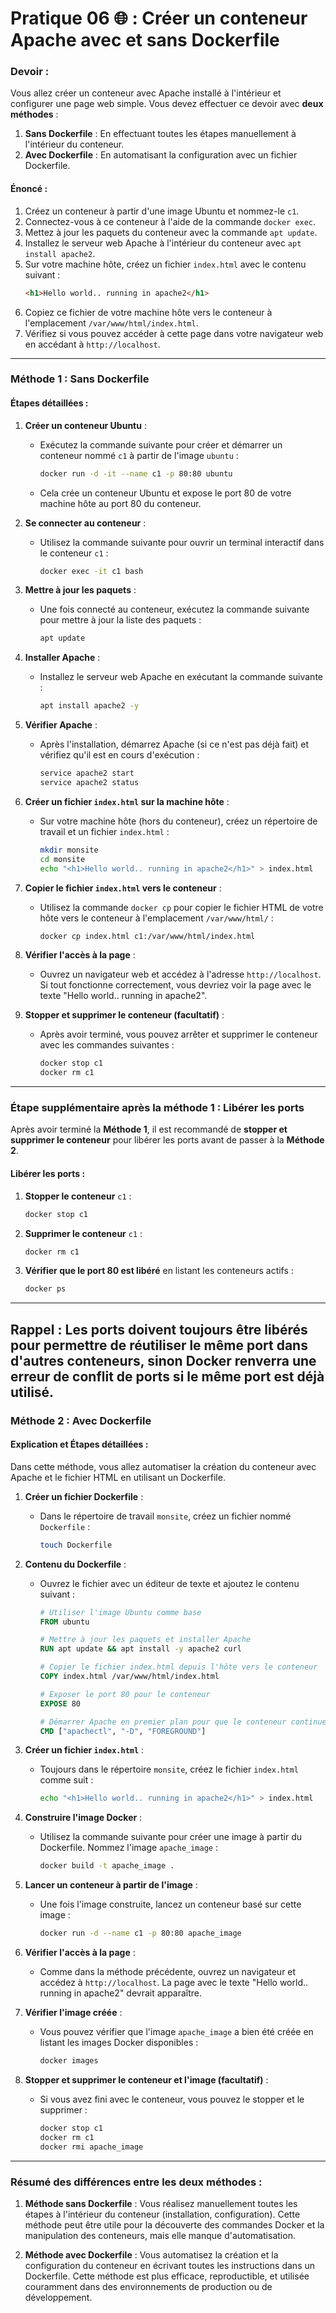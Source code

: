 # Pratique 06 🌐 : Créer un conteneur Apache avec et sans Dockerfile

### **Devoir :**

Vous allez créer un conteneur avec Apache installé à l'intérieur et configurer une page web simple. Vous devez effectuer ce devoir avec **deux méthodes** :
1. **Sans Dockerfile** : En effectuant toutes les étapes manuellement à l'intérieur du conteneur.
2. **Avec Dockerfile** : En automatisant la configuration avec un fichier Dockerfile.

#### **Énoncé :**
1. Créez un conteneur à partir d'une image Ubuntu et nommez-le `c1`.
2. Connectez-vous à ce conteneur à l'aide de la commande `docker exec`.
3. Mettez à jour les paquets du conteneur avec la commande `apt update`.
4. Installez le serveur web Apache à l'intérieur du conteneur avec `apt install apache2`.
5. Sur votre machine hôte, créez un fichier `index.html` avec le contenu suivant :
   ```html
   <h1>Hello world.. running in apache2</h1>
   ```
6. Copiez ce fichier de votre machine hôte vers le conteneur à l'emplacement `/var/www/html/index.html`.
7. Vérifiez si vous pouvez accéder à cette page dans votre navigateur web en accédant à `http://localhost`.

---

### **Méthode 1 : Sans Dockerfile**

#### **Étapes détaillées :**

1. **Créer un conteneur Ubuntu** :
   - Exécutez la commande suivante pour créer et démarrer un conteneur nommé `c1` à partir de l'image `ubuntu` :
     ```bash
     docker run -d -it --name c1 -p 80:80 ubuntu
     ```
   - Cela crée un conteneur Ubuntu et expose le port 80 de votre machine hôte au port 80 du conteneur.

2. **Se connecter au conteneur** :
   - Utilisez la commande suivante pour ouvrir un terminal interactif dans le conteneur `c1` :
     ```bash
     docker exec -it c1 bash
     ```

3. **Mettre à jour les paquets** :
   - Une fois connecté au conteneur, exécutez la commande suivante pour mettre à jour la liste des paquets :
     ```bash
     apt update
     ```

4. **Installer Apache** :
   - Installez le serveur web Apache en exécutant la commande suivante :
     ```bash
     apt install apache2 -y
     ```

5. **Vérifier Apache** :
   - Après l'installation, démarrez Apache (si ce n'est pas déjà fait) et vérifiez qu'il est en cours d'exécution :
     ```bash
     service apache2 start
     service apache2 status
     ```

6. **Créer un fichier `index.html` sur la machine hôte** :
   - Sur votre machine hôte (hors du conteneur), créez un répertoire de travail et un fichier `index.html` :
     ```bash
     mkdir monsite
     cd monsite
     echo "<h1>Hello world.. running in apache2</h1>" > index.html
     ```

7. **Copier le fichier `index.html` vers le conteneur** :
   - Utilisez la commande `docker cp` pour copier le fichier HTML de votre hôte vers le conteneur à l'emplacement `/var/www/html/` :
     ```bash
     docker cp index.html c1:/var/www/html/index.html
     ```

8. **Vérifier l'accès à la page** :
   - Ouvrez un navigateur web et accédez à l'adresse `http://localhost`. Si tout fonctionne correctement, vous devriez voir la page avec le texte "Hello world.. running in apache2".

9. **Stopper et supprimer le conteneur (facultatif)** :
   - Après avoir terminé, vous pouvez arrêter et supprimer le conteneur avec les commandes suivantes :
     ```bash
     docker stop c1
     docker rm c1
     ```



---


### **Étape supplémentaire après la méthode 1 : Libérer les ports**

Après avoir terminé la **Méthode 1**, il est recommandé de **stopper et supprimer le conteneur** pour libérer les ports avant de passer à la **Méthode 2**.

#### **Libérer les ports** :
1. **Stopper le conteneur** `c1` :
   ```bash
   docker stop c1
   ```

2. **Supprimer le conteneur** `c1` :
   ```bash
   docker rm c1
   ```

3. **Vérifier que le port 80 est libéré** en listant les conteneurs actifs :
   ```bash
   docker ps
   ```


---

**Rappel** : Les ports doivent toujours être libérés pour permettre de réutiliser le même port dans d'autres conteneurs, sinon Docker renverra une erreur de conflit de ports si le même port est déjà utilisé.
---

### **Méthode 2 : Avec Dockerfile**

#### **Explication et Étapes détaillées :**

Dans cette méthode, vous allez automatiser la création du conteneur avec Apache et le fichier HTML en utilisant un Dockerfile.

1. **Créer un fichier Dockerfile** :
   - Dans le répertoire de travail `monsite`, créez un fichier nommé `Dockerfile` :
     ```bash
     touch Dockerfile
     ```

2. **Contenu du Dockerfile** :
   - Ouvrez le fichier avec un éditeur de texte et ajoutez le contenu suivant :
     ```dockerfile
     # Utiliser l'image Ubuntu comme base
     FROM ubuntu

     # Mettre à jour les paquets et installer Apache
     RUN apt update && apt install -y apache2 curl

     # Copier le fichier index.html depuis l'hôte vers le conteneur
     COPY index.html /var/www/html/index.html

     # Exposer le port 80 pour le conteneur
     EXPOSE 80

     # Démarrer Apache en premier plan pour que le conteneur continue à tourner
     CMD ["apachectl", "-D", "FOREGROUND"]
     ```

3. **Créer un fichier `index.html`** :
   - Toujours dans le répertoire `monsite`, créez le fichier `index.html` comme suit :
     ```bash
     echo "<h1>Hello world.. running in apache2</h1>" > index.html
     ```

4. **Construire l'image Docker** :
   - Utilisez la commande suivante pour créer une image à partir du Dockerfile. Nommez l'image `apache_image` :
     ```bash
     docker build -t apache_image .
     ```

5. **Lancer un conteneur à partir de l'image** :
   - Une fois l'image construite, lancez un conteneur basé sur cette image :
     ```bash
     docker run -d --name c1 -p 80:80 apache_image
     ```

6. **Vérifier l'accès à la page** :
   - Comme dans la méthode précédente, ouvrez un navigateur et accédez à `http://localhost`. La page avec le texte "Hello world.. running in apache2" devrait apparaître.

7. **Vérifier l'image créée** :
   - Vous pouvez vérifier que l'image `apache_image` a bien été créée en listant les images Docker disponibles :
     ```bash
     docker images
     ```

8. **Stopper et supprimer le conteneur et l'image (facultatif)** :
   - Si vous avez fini avec le conteneur, vous pouvez le stopper et le supprimer :
     ```bash
     docker stop c1
     docker rm c1
     docker rmi apache_image
     ```

---

### **Résumé des différences entre les deux méthodes :**

1. **Méthode sans Dockerfile** : Vous réalisez manuellement toutes les étapes à l'intérieur du conteneur (installation, configuration). Cette méthode peut être utile pour la découverte des commandes Docker et la manipulation des conteneurs, mais elle manque d'automatisation.

2. **Méthode avec Dockerfile** : Vous automatisez la création et la configuration du conteneur en écrivant toutes les instructions dans un Dockerfile. Cette méthode est plus efficace, reproductible, et utilisée couramment dans des environnements de production ou de développement.

